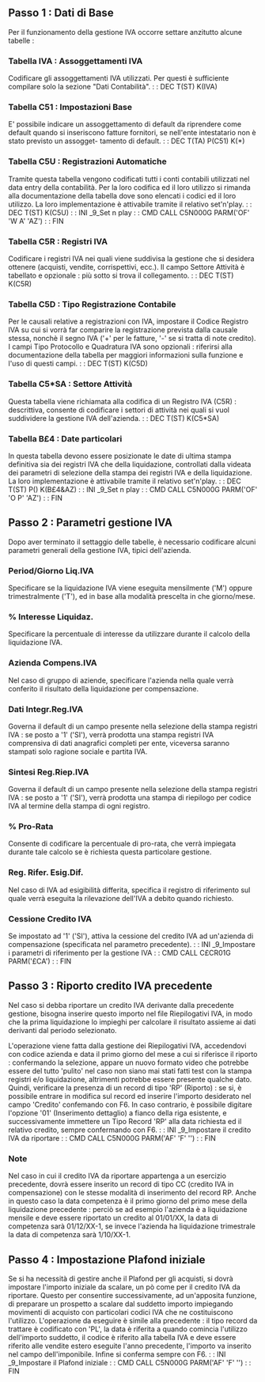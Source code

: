 ## Passo 1 :  Dati di Base
Per il funzionamento della gestione IVA occorre settare anzitutto alcune tabelle : 

### Tabella IVA :  Assoggettamenti IVA
Codificare gli assoggettamenti IVA utilizzati. Per questi è sufficiente compilare solo la sezione "Dati Contabilità".
 :  : DEC T(ST) K(IVA)

### Tabella C51 :  Impostazioni Base
E' possibile indicare un assoggettamento di default da riprendere come default quando si inseriscono fatture fornitori, se nell'ente intestatario non è stato previsto un assogget- tamento di default.
 :  : DEC T(TA) P(C51) K(*)

### Tabella C5U :  Registrazioni Automatiche
Tramite questa tabella vengono codificati tutti i conti contabili utilizzati nel data entry della contabilità. Per la loro codifica ed il loro utilizzo si rimanda alla documentazione della tabella dove sono elencati i codici ed il loro utilizzo.
La loro implementazione è attivabile tramite il relativo set'n'play.
 :  : DEC T(ST) K(C5U)
 :  : INI _9_Set n play
 :  : CMD CALL C5N000G PARM('OF' 'W A' 'AZ')
 :  : FIN

### Tabella C5R :  Registri IVA
Codificare i registri IVA nei quali viene suddivisa la gestione che si desidera ottenere (acquisti, vendite, corrispettivi, ecc.).
Il campo Settore Attività è tabellato e opzionale :  più sotto si trova il collegamento.
 :  : DEC T(ST) K(C5R)

### Tabella C5D :  Tipo Registrazione Contabile
Per le causali relative a registrazioni con IVA, impostare il Codice Registro IVA su cui si vorrà far comparire la registrazione prevista dalla causale stessa, nonchè il segno IVA ('+' per le fatture, '-' se si tratta di note credito).
I campi Tipo Protocollo e Quadratura IVA sono opzionali :  riferirsi alla documentazione della tabella per maggiori informazioni sulla funzione e l'uso di questi campi.
 :  : DEC T(ST) K(C5D)

### Tabella C5*SA :  Settore Attività
Questa tabella viene richiamata alla codifica di un Registro IVA (C5R) :  descrittiva, consente di codificare i settori di attività nei quali si vuol suddividere la gestione IVA dell'azienda.
 :  : DEC T(ST) K(C5*SA)

### Tabella B£4 :  Date particolari
In questa tabella devono essere posizionate le date di ultima stampa definitiva sia dei registri IVA che della liquidazione, controllati dalla videata dei parametri di selezione della stampa dei registri IVA e della liquidazione.
La loro implementazione è attivabile tramite il relativo set'n'play.
 :  : DEC T(ST) P() K(B£4&AZ)
 :  : INI _9_Set n play
 :  : CMD CALL C5N000G PARM('OF' 'O P' 'AZ')
 :  : FIN

## Passo 2 :  Parametri gestione IVA
Dopo aver terminato il settaggio delle tabelle, è necessario codificare alcuni parametri generali della gestione IVA, tipici dell'azienda.

### Period/Giorno Liq.IVA
Specificare se la liquidazione IVA viene eseguita mensilmente ('M') oppure trimestralmente ('T'), ed in base alla modalità prescelta in che giorno/mese.

### % Interesse Liquidaz.
Specificare la percentuale di interesse da utilizzare durante il calcolo della liquidazione IVA.

### Azienda Compens.IVA
Nel caso di gruppo di aziende, specificare l'azienda nella quale verrà conferito il risultato della liquidazione per compensazione.

### Dati Integr.Reg.IVA
Governa il default di un campo presente nella selezione della stampa registri IVA :  se posto a '1' ('SI'), verrà prodotta una stampa registri IVA comprensiva di dati anagrafici completi per ente, viceversa saranno stampati solo ragione sociale e partita IVA.

### Sintesi Reg.Riep.IVA
Governa il default di un campo presente nella selezione della stampa registri IVA :  se posto a '1' ('SI'), verrà prodotta una stampa di riepilogo per codice IVA al termine della stampa di ogni registro.

### % Pro-Rata
Consente di codificare la percentuale di pro-rata, che verrà impiegata durante tale calcolo se è richiesta questa particolare gestione.

### Reg. Rifer. Esig.Dif.
Nel caso di IVA ad esigibilità differita, specifica il registro di riferimento sul quale verrà eseguita la rilevazione dell'IVA a debito quando richiesto.

### Cessione Credito IVA
Se impostato ad '1' ('SI'), attiva la cessione del credito IVA ad un'azienda di compensazione (specificata nel parametro precedente).
 :  : INI _9_Impostare i parametri di riferimento per la gestione IVA
 :  : CMD CALL C£CR01G PARM('£CA')
 :  : FIN

## Passo 3 :  Riporto credito IVA precedente
Nel caso si debba riportare un credito IVA derivante dalla precedente gestione, bisogna inserire questo importo nel file Riepilogativi IVA, in modo che la prima liquidazione lo impieghi per calcolare il risultato assieme ai dati derivanti dal periodo selezionato.

L'operazione viene fatta dalla gestione dei Riepilogativi IVA, accedendovi con codice azienda e data il primo giorno del mese a cui si riferisce il riporto :  confermando la selezione, appare un nuovo formato video che potrebbe essere del tutto 'pulito' nel caso non siano mai stati fatti test con la stampa registri e/o liquidazione, altrimenti potrebbe essere presente qualche dato.
Quindi, verificare la presenza di un record di tipo 'RP' (Riporto) :  se si, è possibile entrare in modifica sul record ed inserire l'importo desiderato nel campo 'Credito' confemando con F6.
In caso contrario, è possibile digitare l'opzione '01' (Inserimento dettaglio) a fianco della riga esistente, e successivamente immettere un Tipo Record 'RP' alla data richiesta ed il relativo credito, sempre confermando con F6.
 :  : INI _9_Impostare il credito IVA da riportare
 :  : CMD CALL C5N000G PARM('AF' 'F' '')
 :  : FIN

### Note
Nel caso in cui il credito IVA da riportare appartenga a un esercizio precedente, dovrà essere inserito un record di tipo CC (credito IVA in compensazione) con le stesse modalità di inserimento del record RP.
Anche in questo caso la data competenza è il primo giorno del primo mese della liquidazione precedente :  perciò se ad esempio l'azienda è a liquidazione mensile e deve essere riportato un credito al 01/01/XX, la data di competenza sarà 01/12/XX-1, se invece l'azienda ha liquidazione trimestrale la data di competenza sarà 1/10/XX-1.

## Passo 4 :  Impostazione Plafond iniziale
Se si ha necessità di gestire anche il Plafond per gli acquisti, si dovrà impostare l'importo iniziale da scalare, un pò come per il credito IVA da riportare.
Questo per consentire successivamente, ad un'apposita funzione, di preparare un prospetto a scalare dal suddetto importo impiegando movimenti di acquisto con particolari codici IVA che ne costituiscono l'utilizzo.
L'operazione da eseguire è simile alla precedente :  il tipo record da trattare è codificato con 'PL', la data è riferita a quando comincia l'utilizzo dell'importo suddetto, il codice è riferito alla tabella IVA e deve essere riferito alle vendite estero eseguite l'anno precedente, l'importo va inserito nel campo dell'imponibile.
Infine si conferma sempre con F6.
 :  : INI _9_Impostare il Plafond iniziale
 :  : CMD CALL C5N000G PARM('AF' 'F' '')
 :  : FIN
